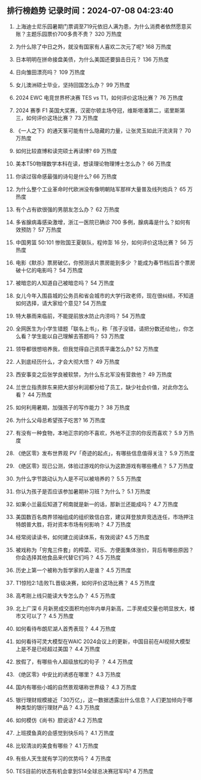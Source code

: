 
## 排行榜趋势 记录时间：2024-07-08 04:23:40
  
  1. 上海迪士尼乐园暑期门票调至719元依旧人满为患，为什么消费者依然愿意买账？主题乐园票价700多贵不贵？ 320 万热度
    
  2. 为什么除了中日之外，就没有国家有人喜欢二次元了呢? 168 万热度
    
  3. 日本明明在拼命接盘美债，为什么美国还要狙击日元？ 136 万热度
    
  4. 日向雏田漂亮吗？ 109 万热度
    
  5. 女儿澳洲硕士毕业，坚持回国怎么办？ 99 万热度
    
  6. 2024 EWC 电竞世界杯决赛 TES vs T1，如何评价这场比赛？ 76 万热度
    
  7. 2024 赛季 F1 英国大奖赛，汉密尔顿主场夺冠，维斯塔潘第二，诺里斯第三，如何评价这场比赛？ 73 万热度
    
  8. 《一人之下》的通天箓可能有什么隐藏的力量，让张灵玉如此汗流浃背？ 70 万热度
    
  9. 如何比较直博和读完硕士再读博? 69 万热度
    
  10. 美本T50物理数学本科在读，想读理论物理博士怎么办？ 66 万热度
    
  11. 你读过宿命感最强的诗句是什么? 66 万热度
    
  12. 为什么整个工业革命时代欧洲没有像明朝陆军那样大量普及线列炮兵？ 65 万热度
    
  13. 有个占有欲很强的男朋友怎么办？ 62 万热度
    
  14. 多省腺病毒感染激增，浙江一医院已确诊 700 多例，腺病毒是什么？如何有效预防？ 57 万热度
    
  15. 中国男篮 50:101 惨败国王夏联队，程帅澎 16 分，如何评价这场比赛？ 56 万热度
    
  16. 电影《默杀》票房破亿，你预测该片票房能到多少 ？能成为春节档后首个票房破十亿的电影吗？ 54 万热度
    
  17. 被暗恋的人知道自己被暗恋吗？ 54 万热度
    
  18. 女儿今年入围县城的公务员和省会城市的大学行政老师，现在很纠结，不知道如何选择，请大家给个意见? 54 万热度
    
  19. 特大暴雨来临前，不能提前放水防止内涝吗？ 54 万热度
    
  20. 全网医生为小学生错题「联名上书」，称「孩子没错，请把分数还给他」，你怎么看？学生能以自己理解去答题吗？ 53 万热度
    
  21. 领导都很想培养我，但我觉得自己资质平庸怎么办? 52 万热度
    
  22. 人到底经历什么，才会大彻大悟？ 49 万热度
    
  23. 西安事变之后张学良被软禁，为什么东北军没有营救他？ 49 万热度
    
  24. 兰世立指责胖东来把大部分利润都分给了员工，缺少社会价值，对此你怎么看？ 44 万热度
    
  25. 如何利用暑期，加强孩子的写作能力？ 38 万热度
    
  26. 为什么父母总希望孩子吃苦? 16 万热度
    
  27. 有没有一种食物，本地正宗的你不喜欢，外地不正宗的你反而喜欢？ 5.9 万热度
    
  28. 《绝区零》发布世界观 PV「奇迹的起点」，有哪些信息值得关注？ 5.9 万热度
    
  29. 《绝区零》现已公测，体验过游戏的你认为这款游戏有哪些槽点？ 5.7 万热度
    
  30. 为什么字节跳动认为人是不可以被培养的？ 5.5 万热度
    
  31. 你认为孩子是否应该参加暑期补习班？为什么？ 5.1 万热度
    
  32. 如果小兰最后知道了柯南就是新一的话，那新兰还能成吗？ 4.7 万热度
    
  33. 美国数百名商界领袖组成的组织致信白宫，建议拜登放弃竞选连任，市场押注特朗普大胜，将对资本市场有何影响？ 4.7 万热度
    
  34. 经常阅读读书，如何建立阅读体系，有效阅读? 4.5 万热度
    
  35. 被戏称为「穷鬼三件套」的榨菜、可乐、方便面集体涨价，背后有哪些原因？你会选择其他食品来代替它们吗？ 4.5 万热度
    
  36. 历史上第一个被称为哲学家的人是谁？ 4.5 万热度
    
  37. T1惊险2:1击败TL晋级决赛，如何评价这场比赛？ 4.5 万热度
    
  38. 高考刚上线只能读大专怎么办？ 4.5 万热度
    
  39. 北上广深 6 月新房成交面积均创年内单月新高，二手房成交量也明显放大，楼市又可以了？ 4.5 万热度
    
  40. 如何看待布朗尼湖人首秀表现？ 4.4 万热度
    
  41. 如何看待可灵大模型在WAIC 2024会议上的更新，中国目前在AI视频大模型上是不是已经超过美国？ 4.4 万热度
    
  42. 放假了，有哪些令人超级放松的句子 ？ 4.4 万热度
    
  43. 《绝区零》中安比的诱惑在哪里？ 4.3 万热度
    
  44. 国内有哪些小城的自然景观堪称世界级？ 4.3 万热度
    
  45. 银行理财规模接近「30万亿」，这一数据透露出什么信息？人们更加倾向于哪种类型的银行理财产品？ 4.3 万热度
    
  46. 如何模仿《尚书》腔说话? 4.2 万热度
    
  47. 上班摸鱼真的会感觉到快乐吗？ 4.1 万热度
    
  48. 比较清淡的美食有哪些？ 4.1 万热度
    
  49. 有些人天生就有学习的优势吗？ 4 万热度
    
  50. TES目前的状态有机会拿到S14全球总决赛冠军吗? 4 万热度
    
